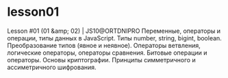 # lesson01
Lesson #01 (01 &amp;amp; 02) | JS10@ORTDNIPRO Переменные, операторы и операции, типы данных в JavaScript. Типы number, string, bigint, boolean. Преобразование типов (явное и неявное). Операторы ветвления, логические операторы, операторы сравнения. Битовые операции и операторы. Основы криптографии. Принципы симметричного и ассиметричного шифрования.
